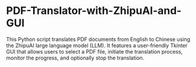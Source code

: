 # PDF-Translator-with-ZhipuAI-and-GUI
This Python script translates PDF documents from English to Chinese using the ZhipuAI large language model (LLM). It features a user-friendly Tkinter GUI that allows users to select a PDF file, initiate the translation process, monitor the progress, and optionally stop the translation.
